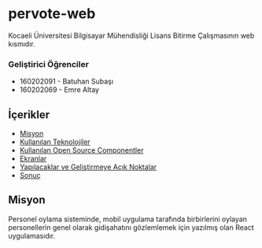 # pervote-web

Kocaeli Üniversitesi Bilgisayar Mühendisliği Lisans Bitirme Çalışmasının web kısmıdır.
### Geliştirici Öğrenciler
- 160202091 - Batuhan Subaşı
- 160202069 - Emre Altay

## İçerikler

-	[Misyon](#Misyon)
-	[Kullanılan Teknolojiler](#Kullanılan-Teknolojiler)
- [Kullanılan Open Source Componentler](#Kullanılan-Open-Source-Componentler)
- [Ekranlar](#Ekranlar)
- [Yapılacaklar ve Geliştirmeye Açık Noktalar](#Yapılacaklar-ve-Geliştirilmeye-Açık-Noktalar)
- [Sonuç](#Sonuç)

## Misyon

Personel oylama sisteminde, mobil uygulama tarafında birbirlerini oylayan personellerin genel olarak gidişahatını gözlemlemek için yazılmış olan React uygulamasıdır.

